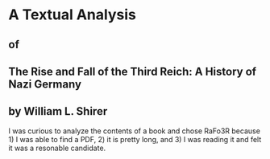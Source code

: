 # A Textual Analysis
## of
## The Rise and Fall of the Third Reich: A History of Nazi Germany
## by William L. Shirer

I was curious to analyze the contents of a book and chose RaFo3R because 1) I was able to find a PDF, 2) it is pretty long, and 3) I was reading it and felt it was a resonable candidate. 
